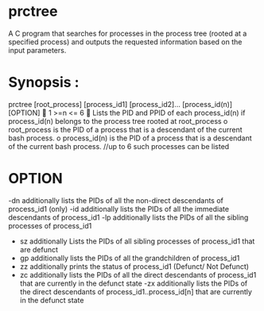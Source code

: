 # prctree
A C program that searches for processes in the process tree (rooted at a specified process) and outputs the requested information based on the input parameters.


# Synopsis :
prctree [root_process] [process_id1] [process_id2]… [process_id(n)] [OPTION]
 1 >=n <= 6
 Lists the PID and PPID of each process_id(n) if process_id(n) belongs to the process
tree rooted at root_process
o root_process is the PID of a process that is a descendant of the current bash
process.
o process_id(n) is the PID of a process that is a descendant of the current
bash process. //up to 6 such processes can be listed
# OPTION
-dn additionally lists the PIDs of all the non-direct descendants of process_id1 (only)
-id additionally lists the PIDs of all the immediate descendants of process_id1
-lp additionally lists the PIDs of all the sibling processes of process_id1
- sz additionally Lists the PIDs of all sibling processes of process_id1 that are defunct
- gp additionally lists the PIDs of all the grandchildren of process_id1
- zz additionally prints the status of process_id1 (Defunct/ Not Defunct)
- zc additionally lists the PIDs of all the direct descendants of process_id1 that are
currently in the defunct state
-zx additionally lists the PIDs of the direct descendants of process_id1..process_id[n]
that are currently in the defunct state
